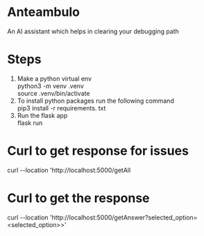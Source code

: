 # Anteambulo
An AI assistant which helps in clearing your debugging path

# Steps
1. Make a python virtual env<br>
python3 -m venv .venv<br>
source .venv/bin/activate<br>
2. To install python packages run the following command<br>
pip3 install -r requirements. txt<br>
3. Run the flask app<br>
flask run

# Curl to get response for issues
curl --location 'http://localhost:5000/getAll

# Curl to get the response 
curl --location 'http://localhost:5000/getAnswer?selected_option=<selected_option>>'

